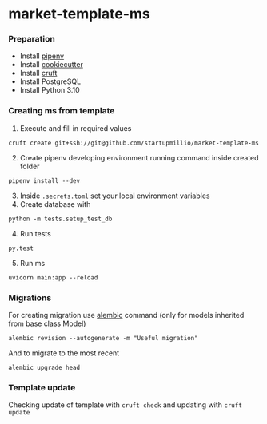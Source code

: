 # market-template-ms
### Preparation
- Install [pipenv](https://github.com/pypa/pipenv)
- Install [cookiecutter](https://cookiecutter.readthedocs.io/)
- Install [cruft](https://pypi.org/project/cruft/)
- Install PostgreSQL
- Install Python 3.10
### Creating ms from template
1. Execute and fill in required values
```
cruft create git+ssh://git@github.com/startupmillio/market-template-ms
```
2. Create pipenv developing environment running command inside created folder
```
pipenv install --dev
```
3. Inside `.secrets.toml` set your local environment variables
4. Create database with
```
python -m tests.setup_test_db
```
4. Run tests
```
py.test
```
5. Run ms
```
uvicorn main:app --reload
```
### Migrations
For creating migration use [alembic](https://alembic.sqlalchemy.org/en/latest/tutorial.html) command (only for models inherited from base class Model)
```
alembic revision --autogenerate -m "Useful migration"
```
And to migrate to the most recent
```
alembic upgrade head
```
### Template update
Checking update of template with `cruft check` and updating with `cruft update`